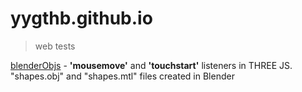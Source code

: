 # yygthb.github.io
> web tests

[blenderObjs] - **'mousemove'** and **'touchstart'** listeners in THREE JS. "shapes.obj" and "shapes.mtl" files created in Blender

[blenderObjs]: <https://yygthb.github.io/blenderObjs/>
